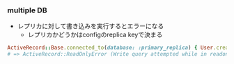 ### multiple DB

* レプリカに対して書き込みを実行するとエラーになる
  * レプリカかどうかはconfigのreplica keyで決まる

```ruby
ActiveRecord::Base.connected_to(database: :primary_replica) { User.create! }
# => ActiveRecord::ReadOnlyError (Write query attempted while in readonly mode: INSERT INTO "users" ("created_at", "updated_at") VALUES (?, ?))
```
